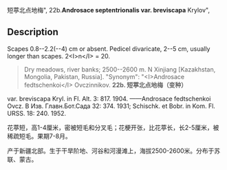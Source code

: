 短葶北点地梅",
22b.**Androsace septentrionalis var. breviscapa** Krylov",

## Description
Scapes 0.8--2.2(--4) cm or absent. Pedicel divaricate, 2--5 cm, usually longer than scapes. 2&lt;I&gt;n&lt;/I&gt; = 20.

> Dry meadows, river banks; 2500--2600 m. N Xinjiang [Kazakhstan, Mongolia, Pakistan, Russia].
  "Synonym": "&lt;I&gt;Androsace fedtschenkoi&lt;/I&gt; Ovczinnikov.
**22b. 短葶北点地梅（变种）**

var. breviscapa Kryl. in Fl. Alt. 3: 817. 1904. ——Androsace fedtschenkoi Ovcz. В Изв. Главн.Бот.Сада 32: 374. 1931; Schischk. et Bobr. in Kom. Fl. URSS. 18: 240. 1952.

花葶短，高1-4厘米，密被短毛和分叉毛；花梗开张，比花葶长，长2-5厘米，被稀疏短毛。果期7-8月。

产于新疆北部。生于干旱阶地、河谷和河漫滩上，海拔2500-2600米。分布于苏联、蒙古。
